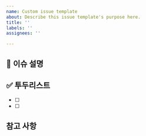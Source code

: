 ```yaml
---
name: Custom issue template
about: Describe this issue template's purpose here.
title: ''
labels: ''
assignees: ''

---
```


## 📝 이슈 설명


## ✅ 투두리스트
- [ ]
- [ ]

## 참고 사항
